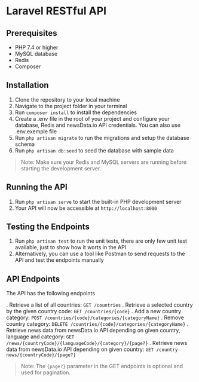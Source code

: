 # Laravel RESTful API

## Prerequisites
- PHP 7.4 or higher
- MySQL database
- Redis
- Composer

## Installation
1. Clone the repository to your local machine
2. Navigate to the project folder in your terminal
3. Run `composer install` to install the dependencies
4. Create a .env file in the root of your project and configure your database, Redis and newsData.io API credentials. You can also use .env.exemple file
5. Run `php artisan migrate` to run the migrations and setup the database schema
6. Run `php artisan db:seed` to seed the database with sample data

> Note: Make sure your Redis and MySQL servers are running before starting the development server.
## Running the API
1. Run `php artisan serve` to start the built-in PHP development server
2. Your API will now be accessible at `http://localhost:8000`

## Testing the Endpoints
1. Run `php artisan test` to run the unit tests, there are only few unit test available, just to show how it worts in the API
2. Alternatively, you can use a tool like Postman to send requests to the API and test the endpoints manually

## API Endpoints
The API has the following endpoints

. Retrieve a list of all countries: `GET /countries`
. Retrieve a selected country by the given country code: `GET /countries/{code}`
. Add a new country category: `POST /countries/{code}/categories/{categoryName}`
. Remove country category: `DELETE /countries/{code}/categories/{categoryName}`
. Retrieve news data from newsData.io API depending on given country, language and category: `GET /news/{countryCode}/{languageCode}/{category}/{page?}`
. Retrieve news data from newsData.io API depending on given country: `GET /country-news/{countryCode}/{page?}` 

> Note: The `{page?}` parameter in the GET endpoints is optional and used for pagination.
